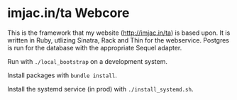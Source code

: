 imjac.in/ta Webcore
===

This is the framework that my website (http://imjac.in/ta) is based upon.
It is written in Ruby, utlizing Sinatra, Rack and Thin for the webservice.
Postgres is run for the database with the appropriate Sequel adapter.

Run with `./local_bootstrap` on a development system.

Install packages with `bundle install`.

Install the systemd service (in prod) with `./install_systemd.sh`.